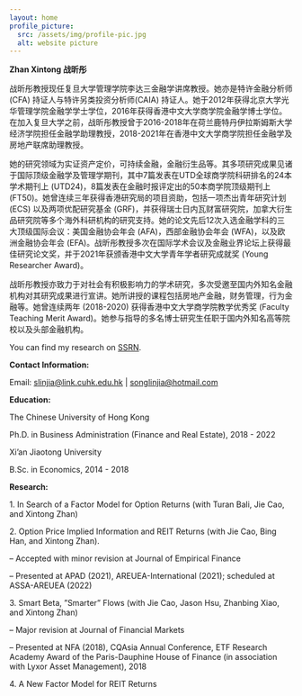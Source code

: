 ```yaml
---
layout: home
profile_picture:
  src: /assets/img/profile-pic.jpg
  alt: website picture
---
```


**Zhan Xintong  战昕彤**
<p>
 战昕彤教授现任复旦大学管理学院李达三金融学讲席教授。她亦是特许金融分析师(CFA) 持证人与特许另类投资分析师(CAIA) 持证人。她于2012年获得北京大学光华管理学院金融学学士学位，2016年获得香港中文大学商学院金融学博士学位。在加入复旦大学之前，战昕彤教授曾于2016-2018年在荷兰鹿特丹伊拉斯姆斯大学经济学院担任金融学助理教授，2018-2021年在香港中文大学商学院担任金融学及房地产联席助理教授。



她的研究领域为实证资产定价，可持续金融，金融衍生品等。其多项研究成果见诸于国际顶级金融学及管理学期刊，其中7篇发表在UTD全球商学院科研排名的24本学术期刊上 (UTD24)，8篇发表在金融时报评定出的50本商学院顶级期刊上 (FT50)。她曾连续三年获得香港研究局的项目资助，包括一项杰出青年研究计划 (ECS) 以及两项优配研究基金 (GRF)，并获得瑞士日内瓦财富研究院，加拿大衍生品研究院等多个海外科研机构的研究支持。她的论文先后12次入选金融学科的三大顶级国际会议：美国金融协会年会 (AFA)，西部金融协会年会 (WFA)，以及欧洲金融协会年会 (EFA)。战昕彤教授多次在国际学术会议及金融业界论坛上获得最佳研究论文奖，并于2021年获颁香港中文大学青年学者研究成就奖 (Young Researcher Award)。



战昕彤教授亦致力于对社会有积极影响力的学术研究，多次受邀至国内外知名金融机构对其研究成果进行宣讲。她所讲授的课程包括房地产金融，财务管理，行为金融等。她曾连续两年 (2018-2020) 获得香港中文大学商学院教学优秀奖 (Faculty Teaching Merit Award)。她参与指导的多名博士研究生任职于国内外知名高等院校以及头部金融机构。
</p>


<p>
  You can find my research on <a href="https://papers.ssrn.com/sol3/cf_dev/AbsByAuth.cfm?per_id=3160827">SSRN</a>.
</p>


**Contact Information:**

<p>
Email:    <a href="mailto: slinjia@link.cuhk.edu.hk">slinjia@link.cuhk.edu.hk</a>  | <a href="mailto: songlinjia@hotmail.com">songlinjia@hotmail.com</a> 
</p>



**Education:**



<p>
The Chinese University of Hong Kong
</p>

<p>
Ph.D. in Business Administration (Finance and Real Estate), 2018 - 2022
</p>

<p>
Xi’an Jiaotong University
</p>

<p>
B.Sc. in Economics, 2014 - 2018
</p>


**Research:**

<p>
1.	In Search of a Factor Model for Option Returns (with Turan Bali, Jie Cao, and Xintong Zhan)
</p>
<p>
2.	Option Price Implied Information and REIT Returns (with Jie Cao, Bing Han, and Xintong Zhan). 
  
  – Accepted with minor revision at Journal of Empirical Finance 
  
  – Presented at APAD (2021), AREUEA-International (2021); scheduled at ASSA-AREUEA (2022)
</p>
<p>
3.	Smart Beta, ”Smarter” Flows (with Jie Cao, Jason Hsu, Zhanbing Xiao, and Xintong Zhan) 
  
  – Major revision at Journal of Financial Markets 
  
  – Presented at NFA (2018), CQAsia Annual Conference, ETF Research Academy Award of the Paris-Dauphine House of Finance (in association with Lyxor Asset Management), 2018
</p>
<p>
4.	A New Factor Model for REIT Returns
</p>


